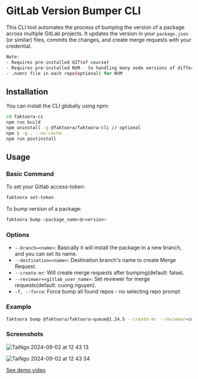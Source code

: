 # GitLab Version Bumper CLI

This CLI tool automates the process of bumping the version of a package across multiple GitLab projects. It updates the version in your `package.json` (or similar) files, commits the changes, and create merge requests with your credential.

```bash
Note:
- Requires pre-installed GIT(of course)
- Requires pre-installed NVM - to handling many node versions of different repo - default: current global node version
- .nvmrc file in each repo(optional) for NVM

```

## Installation

You can install the CLI globally using npm:

```bash
cd faktoora-ci
npm run build
npm uninstall -g @faktoora/faktoora-cli // optional
npm i -g . --no-cache
npm run postinstall
```

## Usage

### Basic Command

To set your Gitlab access-token:

```bash
faktoora set-token
```

To bump version of a package:

```bash
faktoora bump <package_name>@<version>
```

### Options

- `--branch=<name>`: Basically it will install the package in a new branch, and you can set its name.
- `--destination=<name>`: Destination branch's name to create Merge Request.
- `--create-mr`: Will create merge requests after bumping(default: false).
- `--reviewer=<gitlab_user_name>`: Set reviewer for merge requests(default: cuong.nguyen).
- `-f, --force`: Force bump all found repos - no selecting repo prompt

### Example

```bash
faktoora bump @faktoora/faktoora-queue@1.24.5 --create-mr --reviewer=cuong.nguyen --destination=dev1 --branch=my-feat-branch-name
```

### Screenshots
![TaiNgo 2024-09-02 at 12 43 13](https://github.com/user-attachments/assets/cc4c6f44-1d3c-415a-885e-d844dcb77399)


![TaiNgo 2024-09-02 at 12 43 34](https://github.com/user-attachments/assets/1ff44ff2-fc6b-4a3d-9c8d-311b4303c22a)

[See demo video](https://drive.google.com/file/d/1-QsLonYS1pwBLBrCN-PptGNW1Mwj2l4A/view)


